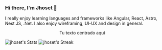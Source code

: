 ### Hi there, I'm Jhoset 🙂

I really enjoy learning languages and frameworks like Angular, React, Astro, Nest JS, .Net.
I also enjoy wireframing, UI-UX and design in general.

<p align="center">Tu texto centrado aquí</p>

![jhoset's Stats](https://github-readme-stats.vercel.app/api?username=jhoset&theme=tokyonight&show_icons=true&hide_border=true&count_private=true)
![jhoset's Streak](https://github-readme-streak-stats.herokuapp.com/?user=jhoset&theme=tokyonight&hide_border=true)
